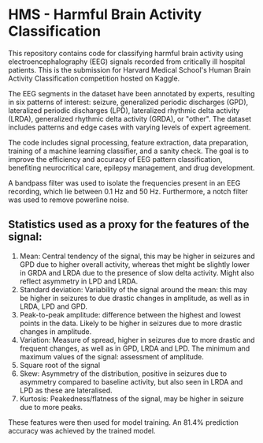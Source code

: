 # HMS - Harmful Brain Activity Classification

This repository contains code for classifying harmful brain activity using electroencephalography (EEG) signals recorded from critically ill hospital patients. This is the submission for Harvard Medical School's Human Brain Activity Classification competition hosted on Kaggle. 

The EEG segments in the dataset have been annotated by experts, resulting in six patterns of interest: seizure, generalized periodic discharges (GPD), lateralized periodic discharges (LPD), lateralized rhythmic delta activity (LRDA), generalized rhythmic delta activity (GRDA), or "other". The dataset includes patterns and edge cases with varying levels of expert agreement.

The code includes signal processing, feature extraction, data preparation, training of a machine learning classifier, and a sanity check. The goal is to improve the efficiency and accuracy of EEG pattern classification, benefiting neurocritical care, epilepsy management, and drug development.

A bandpass filter was used to isolate the frequencies present in an EEG recording, which lie between 0.1 Hz and 50 Hz. Furthermore, a notch filter was used to remove powerline noise. 

## Statistics used as a proxy for the features of the signal:

1. Mean: Central tendency of the signal, this may be higher in seizures and GPD due to higher overall activity, whereas thet might be slightly lower in GRDA and LRDA due to the presence of slow delta activity. Might also reflect asymmetry in LPD and LRDA.
2. Standard deviation: Variability of the signal around the mean: this may be higher in seizures to due drastic changes in amplitude, as well as in LRDA, LPD and GPD.
3. Peak-to-peak amplitude: difference between the highest and lowest points in the data. Likely to be higher in seizures due to more drastic changes in amplitude.
4. Variation: Measure of spread, higher in seizures due to more drastic and frequent changes, as well as in GPD, LRDA and LPD.
The minimum and maximum values of the signal: assessment of amplitude.
5. Square root of the signal
6. Skew: Asymmetry of the distribution, positive in seizures due to asymmetry compared to baseline activity, but also seen in LRDA and LPD as these are lateralised.
7. Kurtosis: Peakedness/flatness of the signal, may be higher in seizure due to more peaks.

These features were then used for model training. An 81.4% prediction accuracy was achieved by the trained model.
